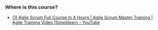 ### Where is this course?
- [(1) Agile Scrum Full Course In 4 Hours | Agile Scrum Master Training | Agile Training Video |Simplilearn - YouTube](https://www.youtube.com/watch?v=VFQtSqChlsk)

